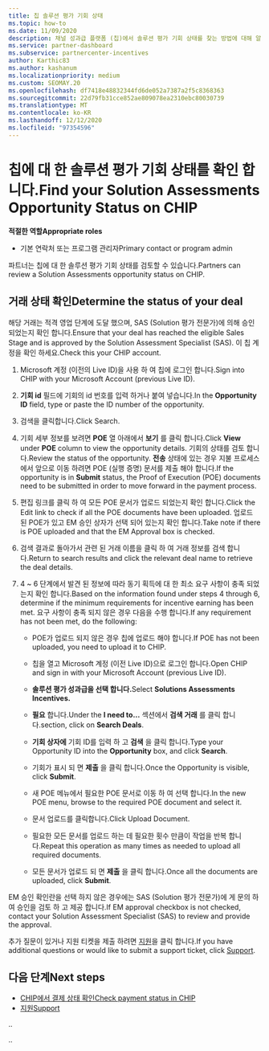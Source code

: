 ```yaml
---
title: 칩 솔루션 평가 기회 상태
ms.topic: how-to
ms.date: 11/09/2020
description: 채널 성과급 플랫폼 (칩)에서 솔루션 평가 기회 상태를 찾는 방법에 대해 알아봅니다.
ms.service: partner-dashboard
ms.subservice: partnercenter-incentives
author: Karthic83
ms.author: kashanum
ms.localizationpriority: medium
ms.custom: SEOMAY.20
ms.openlocfilehash: df7418e48832344fd6de052a7387a2f5c8368363
ms.sourcegitcommit: 22d79fb31cce852ae809078ea2310ebc80030739
ms.translationtype: MT
ms.contentlocale: ko-KR
ms.lasthandoff: 12/12/2020
ms.locfileid: "97354596"
---
```

# <a name="find-your-solution-assessments-opportunity-status-on-chip"></a><span data-ttu-id="f2928-103">칩에 대 한 솔루션 평가 기회 상태를 확인 합니다.</span><span class="sxs-lookup"><span data-stu-id="f2928-103">Find your Solution Assessments Opportunity Status on CHIP</span></span>

<span data-ttu-id="f2928-104">**적절한 역할**</span><span class="sxs-lookup"><span data-stu-id="f2928-104">**Appropriate roles**</span></span>

- <span data-ttu-id="f2928-105">기본 연락처 또는 프로그램 관리자</span><span class="sxs-lookup"><span data-stu-id="f2928-105">Primary contact or program admin</span></span>

<span data-ttu-id="f2928-106">파트너는 칩에 대 한 솔루션 평가 기회 상태를 검토할 수 있습니다.</span><span class="sxs-lookup"><span data-stu-id="f2928-106">Partners can review a Solution Assessments opportunity status on CHIP.</span></span>

## <a name="determine-the-status-of-your-deal"></a><span data-ttu-id="f2928-107">거래 상태 확인</span><span class="sxs-lookup"><span data-stu-id="f2928-107">Determine the status of your deal</span></span>

<span data-ttu-id="f2928-108">해당 거래는 적격 영업 단계에 도달 했으며, SAS (Solution 평가 전문가)에 의해 승인 되었는지 확인 합니다.</span><span class="sxs-lookup"><span data-stu-id="f2928-108">Ensure that your deal has reached the eligible Sales Stage and is approved by the Solution Assessment Specialist (SAS).</span></span> <span data-ttu-id="f2928-109">이 칩 계정을 확인 하세요.</span><span class="sxs-lookup"><span data-stu-id="f2928-109">Check this your CHIP account.</span></span>

1. <span data-ttu-id="f2928-110">Microsoft 계정 (이전의 Live ID)을 사용 하 여 칩에 로그인 합니다.</span><span class="sxs-lookup"><span data-stu-id="f2928-110">Sign into CHIP with your Microsoft Account (previous Live ID).</span></span>
1. <span data-ttu-id="f2928-111">**기회 id** 필드에 기회의 id 번호를 입력 하거나 붙여 넣습니다.</span><span class="sxs-lookup"><span data-stu-id="f2928-111">In the **Opportunity ID** field, type or paste the ID number of the opportunity.</span></span>
3. <span data-ttu-id="f2928-112">검색을 클릭합니다.</span><span class="sxs-lookup"><span data-stu-id="f2928-112">Click Search.</span></span>

1. <span data-ttu-id="f2928-113">기회 세부 정보를 보려면 **POE** 열 아래에서 **보기** 를 클릭 합니다.</span><span class="sxs-lookup"><span data-stu-id="f2928-113">Click **View** under **POE** column to view the opportunity details.</span></span> <span data-ttu-id="f2928-114">기회의 상태를 검토 합니다.</span><span class="sxs-lookup"><span data-stu-id="f2928-114">Review the status of the opportunity.</span></span> <span data-ttu-id="f2928-115">**전송** 상태에 있는 경우 지불 프로세스에서 앞으로 이동 하려면 POE (실행 증명) 문서를 제출 해야 합니다.</span><span class="sxs-lookup"><span data-stu-id="f2928-115">If the opportunity is in **Submit** status, the Proof of Execution (POE) documents need to be submitted in order to move forward in the payment process.</span></span>
 
1. <span data-ttu-id="f2928-116">편집 링크를 클릭 하 여 모든 POE 문서가 업로드 되었는지 확인 합니다.</span><span class="sxs-lookup"><span data-stu-id="f2928-116">Click the Edit link to check if all the POE documents have been uploaded.</span></span> <span data-ttu-id="f2928-117">업로드 된 POE가 있고 EM 승인 상자가 선택 되어 있는지 확인 합니다.</span><span class="sxs-lookup"><span data-stu-id="f2928-117">Take note if there is POE uploaded and that the EM Approval box is checked.</span></span>
 
1. <span data-ttu-id="f2928-118">검색 결과로 돌아가서 관련 된 거래 이름을 클릭 하 여 거래 정보를 검색 합니다.</span><span class="sxs-lookup"><span data-stu-id="f2928-118">Return to search results and click the relevant deal name to retrieve the deal details.</span></span> 

1. <span data-ttu-id="f2928-119">4 ~ 6 단계에서 발견 된 정보에 따라 동기 획득에 대 한 최소 요구 사항이 충족 되었는지 확인 합니다.</span><span class="sxs-lookup"><span data-stu-id="f2928-119">Based on the information found under steps 4 through 6, determine if the minimum requirements for incentive earning has been met.</span></span> <span data-ttu-id="f2928-120">요구 사항이 충족 되지 않은 경우 다음을 수행 합니다.</span><span class="sxs-lookup"><span data-stu-id="f2928-120">If any requirement has not been met, do the following:</span></span>
 
     - <span data-ttu-id="f2928-121">POE가 업로드 되지 않은 경우 칩에 업로드 해야 합니다.</span><span class="sxs-lookup"><span data-stu-id="f2928-121">If POE has not been uploaded, you need to upload it to CHIP.</span></span>
 
     - <span data-ttu-id="f2928-122">칩을 열고 Microsoft 계정 (이전 Live ID)으로 로그인 합니다.</span><span class="sxs-lookup"><span data-stu-id="f2928-122">Open CHIP and sign in with your Microsoft Account (previous Live ID).</span></span>
 
     - <span data-ttu-id="f2928-123">**솔루션 평가 성과급을 선택 합니다.**</span><span class="sxs-lookup"><span data-stu-id="f2928-123">Select **Solutions Assessments Incentives.**</span></span>

     - <span data-ttu-id="f2928-124">**필요** 합니다.</span><span class="sxs-lookup"><span data-stu-id="f2928-124">Under the **I need to…**</span></span> <span data-ttu-id="f2928-125">섹션에서 **검색 거래** 를 클릭 합니다.</span><span class="sxs-lookup"><span data-stu-id="f2928-125">section, click on **Search Deals**.</span></span>

     - <span data-ttu-id="f2928-126">**기회 상자에** 기회 ID를 입력 하 고 **검색** 을 클릭 합니다.</span><span class="sxs-lookup"><span data-stu-id="f2928-126">Type your Opportunity ID into the **Opportunity** box, and click **Search**.</span></span>

     - <span data-ttu-id="f2928-127">기회가 표시 되 면 **제출** 을 클릭 합니다.</span><span class="sxs-lookup"><span data-stu-id="f2928-127">Once the Opportunity is visible, click **Submit**.</span></span>
  
     - <span data-ttu-id="f2928-128">새 POE 메뉴에서 필요한 POE 문서로 이동 하 여 선택 합니다.</span><span class="sxs-lookup"><span data-stu-id="f2928-128">In the new POE menu, browse to the required POE document and select it.</span></span>

     - <span data-ttu-id="f2928-129">문서 업로드를 클릭합니다.</span><span class="sxs-lookup"><span data-stu-id="f2928-129">Click Upload Document.</span></span>

     - <span data-ttu-id="f2928-130">필요한 모든 문서를 업로드 하는 데 필요한 횟수 만큼이 작업을 반복 합니다.</span><span class="sxs-lookup"><span data-stu-id="f2928-130">Repeat this operation as many times as needed to upload all required documents.</span></span>

     - <span data-ttu-id="f2928-131">모든 문서가 업로드 되 면 **제출** 을 클릭 합니다.</span><span class="sxs-lookup"><span data-stu-id="f2928-131">Once all the documents are uploaded, click **Submit**.</span></span>

<span data-ttu-id="f2928-132">EM 승인 확인란을 선택 하지 않은 경우에는 SAS (Solution 평가 전문가)에 게 문의 하 여 승인을 검토 하 고 제공 합니다.</span><span class="sxs-lookup"><span data-stu-id="f2928-132">If EM approval checkbox is not checked, contact your Solution Assessment Specialist (SAS) to review and provide the approval.</span></span>
 
<span data-ttu-id="f2928-133">추가 질문이 있거나 지원 티켓을 제출 하려면 [지원](report-problems-with-partner-center.md)을 클릭 합니다.</span><span class="sxs-lookup"><span data-stu-id="f2928-133">If you have additional questions or would like to submit a support ticket, click [Support](report-problems-with-partner-center.md).</span></span>

## <a name="next-steps"></a><span data-ttu-id="f2928-134">다음 단계</span><span class="sxs-lookup"><span data-stu-id="f2928-134">Next steps</span></span>

- [<span data-ttu-id="f2928-135">CHIP에서 결제 상태 확인</span><span class="sxs-lookup"><span data-stu-id="f2928-135">Check payment status in CHIP</span></span>](chip-payment-status.md)
- [<span data-ttu-id="f2928-136">지원</span><span class="sxs-lookup"><span data-stu-id="f2928-136">Support</span></span>](report-problems-with-partner-center.md)

<span data-ttu-id="f2928-137">.</span><span class="sxs-lookup"><span data-stu-id="f2928-137">.</span></span>




<span data-ttu-id="f2928-138">.</span><span class="sxs-lookup"><span data-stu-id="f2928-138">.</span></span>





